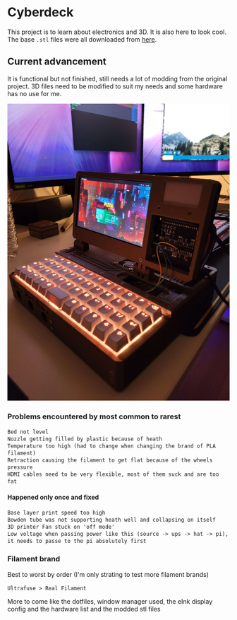 # Cyberdeck

This project is to learn about electronics and 3D. It is also here to look cool.
The base `.stl` files were all downloaded from [here](https://www.printables.com/model/66293-msg-cyberdeck-v2).

## Current advancement

It is functional but not finished, still needs a lot of modding from the original project. 3D files need to be modified to suit my needs and some hardware has no use for me.

![Cyberdeck advancements!](/images/20230421_004042.jpg "Cyberdeck")

### Problems encountered by most common to rarest

```
Bed not level
Nozzle getting filled by plastic because of heath
Temperature too high (had to change when changing the brand of PLA filament)
Retraction causing the filament to get flat because of the wheels pressure
HDMI cables need to be very flexible, most of them suck and are too fat
```

#### Happened only once and fixed

```
Base layer print speed too high
Bowden tube was not supporting heath well and collapsing on itself
3D printer Fan stuck on 'off mode'
Low voltage when passing power like this (source -> ups -> hat -> pi), it needs to passe to the pi absolutely first
```

### Filament brand

Best to worst by order (I'm only strating to test more filament brands)

```
Ultrafuse > Real Filament
```

More to come like the dotfiles, window manager used, the eInk display config and the hardware list and the modded stl files
